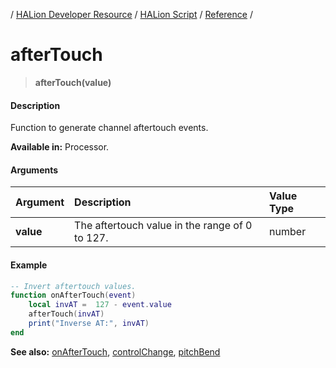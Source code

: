/ [HALion Developer Resource](../../HALion-Developer-Resource.md) / [HALion Script](./HALion-Script.md) / [Reference](./Reference.md) /

# afterTouch

>**afterTouch(value)**

#### Description

Function to generate channel aftertouch events.

**Available in:** Processor.

#### Arguments

|Argument|Description|Value Type|
|:-|:-|:-|
|**value**|The aftertouch value in the range of 0 to 127.|number|

#### Example

```lua
-- Invert aftertouch values.
function onAfterTouch(event)
    local invAT =  127 - event.value
    afterTouch(invAT)
    print("Inverse AT:", invAT)
end
```

**See also:** [onAfterTouch](./onAfterTouch.md), [controlChange](./controlChange.md), [pitchBend](./pitchBend.md)